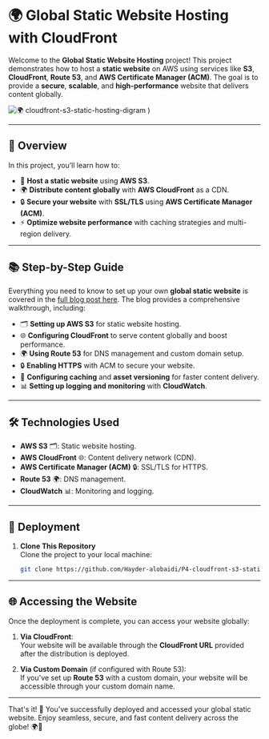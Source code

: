 # 🌍 Global Static Website Hosting with CloudFront

Welcome to the **Global Static Website Hosting** project! This project demonstrates how to host a **static website** on AWS using services like **S3**, **CloudFront**, **Route 53**, and **AWS Certificate Manager (ACM)**. The goal is to provide a **secure**, **scalable**, and **high-performance** website that delivers content globally.



![🌍 cloudfront-s3-static-hosting-digram](https://github.com/user-attachments/assets/6d17bf74-2387-453b-adcf-dadabda03bc8)
)


---

## 🌟 Overview

In this project, you’ll learn how to:

- 🚀 **Host a static website** using **AWS S3**.
- 🌍 **Distribute content globally** with **AWS CloudFront** as a CDN.
- 🔒 **Secure your website** with **SSL/TLS** using **AWS Certificate Manager (ACM)**.
- ⚡ **Optimize website performance** with caching strategies and multi-region delivery.
---

## 📚 Step-by-Step Guide

Everything you need to know to set up your own **global static website** is covered in the [full blog post here](https://www.showwcase.com/article/46226/global-static-website-hosting-with-aws-a-step-by-step-guide). The blog provides a comprehensive walkthrough, including:

- 🗂️ **Setting up AWS S3** for static website hosting.
- 🌐 **Configuring CloudFront** to serve content globally and boost performance.
- 🌍 **Using Route 53** for DNS management and custom domain setup.
- 🔒 **Enabling HTTPS** with ACM to secure your website.
- 🧰 **Configuring caching** and **asset versioning** for faster content delivery.
- 📊 **Setting up logging and monitoring** with **CloudWatch**.
---

## 🛠️ Technologies Used

- **AWS S3** 🗂️: Static website hosting.
- **AWS CloudFront** 🌐: Content delivery network (CDN).
- **AWS Certificate Manager (ACM)** 🔒: SSL/TLS for HTTPS.
- **Route 53** 🌍: DNS management.
- **CloudWatch** 📊: Monitoring and logging.

---

## 🚀 Deployment

1. **Clone This Repository**  
   Clone the project to your local machine:  
   ```bash
   git clone https://github.com/Hayder-alobaidi/P4-cloudfront-s3-static-hosting.git

---

## 🌐 Accessing the Website

Once the deployment is complete, you can access your website globally:

1. **Via CloudFront**:  
   Your website will be available through the **CloudFront URL** provided after the distribution is deployed.  

2. **Via Custom Domain** (if configured with Route 53):  
   If you've set up **Route 53** with a custom domain, your website will be accessible through your custom domain name.

---

That's it! 🎉 You've successfully deployed and accessed your global static website. Enjoy seamless, secure, and fast content delivery across the globe! 🌍🚀
